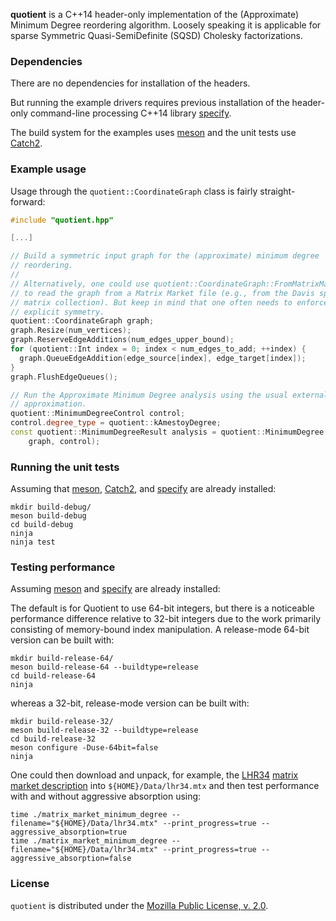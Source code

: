**quotient** is a C++14 header-only implementation of the (Approximate)
Minimum Degree reordering algorithm. Loosely speaking it is applicable for
sparse Symmetric Quasi-SemiDefinite (SQSD) Cholesky factorizations.

### Dependencies
There are no dependencies for installation of the headers.

But running the example drivers requires previous installation of the
header-only command-line processing C++14 library
[specify](https://gitlab.com/hodge_star/specify).

The build system for the examples uses [meson](http://mesonbuild.com) and
the unit tests use [Catch2](https://github.com/catchorg/Catch2).

### Example usage

Usage through the `quotient::CoordinateGraph` class is fairly straight-forward:
```c++
#include "quotient.hpp"

[...]

// Build a symmetric input graph for the (approximate) minimum degree
// reordering.
//
// Alternatively, one could use quotient::CoordinateGraph::FromMatrixMarket
// to read the graph from a Matrix Market file (e.g., from the Davis sparse
// matrix collection). But keep in mind that one often needs to enforce
// explicit symmetry.
quotient::CoordinateGraph graph;
graph.Resize(num_vertices);
graph.ReserveEdgeAdditions(num_edges_upper_bound);
for (quotient::Int index = 0; index < num_edges_to_add; ++index) {
  graph.QueueEdgeAddition(edge_source[index], edge_target[index]);
}
graph.FlushEdgeQueues();

// Run the Approximate Minimum Degree analysis using the usual external degree
// approximation.
quotient::MinimumDegreeControl control;
control.degree_type = quotient::kAmestoyDegree;
const quotient::MinimumDegreeResult analysis = quotient::MinimumDegree(
    graph, control);
```

### Running the unit tests
Assuming that [meson](http://mesonbuild.com), [Catch2](https://github.com/catchorg/Catch2), and [specify](https://gitlab.com/hodge_star/specify) are already installed:
```
mkdir build-debug/
meson build-debug
cd build-debug
ninja
ninja test
```

### Testing performance
Assuming [meson](http://mesonbuild.com) and [specify](https://gitlab.com/hodge_star/specify) are already installed:

The default is for Quotient to use 64-bit integers, but there is a noticeable performance difference relative to 32-bit integers due to the work primarily consisting of memory-bound index manipulation. A release-mode 64-bit version can be built with:
```
mkdir build-release-64/
meson build-release-64 --buildtype=release
cd build-release-64
ninja
```
whereas a 32-bit, release-mode version can be built with:
```
mkdir build-release-32/
meson build-release-32 --buildtype=release
cd build-release-32
meson configure -Duse-64bit=false
ninja
```

One could then download and unpack, for example, the [LHR34](https://www.cise.ufl.edu/research/sparse/matrices/Mallya/lhr34.html) [matrix market description](https://www.cise.ufl.edu/research/sparse/MM/Mallya/lhr34.tar.gz) into `${HOME}/Data/lhr34.mtx` and then test performance with and without aggressive absorption using:
```
time ./matrix_market_minimum_degree --filename="${HOME}/Data/lhr34.mtx" --print_progress=true --aggressive_absorption=true 
time ./matrix_market_minimum_degree --filename="${HOME}/Data/lhr34.mtx" --print_progress=true --aggressive_absorption=false
```

### License
`quotient` is distributed under the
[Mozilla Public License, v. 2.0](https://www.mozilla.org/media/MPL/2.0/index.815ca599c9df.txt).
